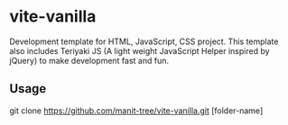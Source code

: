 # vite-vanilla
Development template for HTML, JavaScript, CSS project. This template also includes Teriyaki JS (A light weight JavaScript Helper inspired by jQuery) to make development fast and fun.

## Usage

git clone https://github.com/manit-tree/vite-vanilla.git [folder-name]

